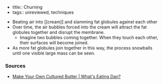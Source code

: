 - title:: Churning
- tags:: unreviewed, techniques

* Beating air into [[cream]] and slamming fat globules against each other
* Over time, the air bubbles forced into the cream will attract the fat globules together and disrupt the membrane.
	* Imagine two bubbles coming together. When they touch each other, their surfaces will become joined.
* As more fat globules join together in this way, the process snowballs until one visible large mass can be seen.

### Sources
* [Make Your Own Cultured Butter | What's Eating Dan?](https://www.youtube.com/watch?v=uhj9O9NbZao)